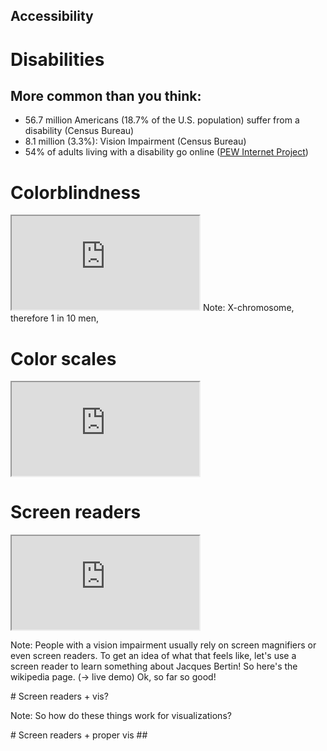 <section class="chapter" id="accessibility" data-background="https://farm4.staticflickr.com/3497/3241885878_62c09f78bd_b.jpg">
<h1>Accessibility</h1>
</section>



# Disabilities
## More common than you think:
<ul>
<li class="fragment">56.7 million Americans (18.7% of the U.S. population) suffer from a disability (Census Bureau)</li>
<li class="fragment">8.1 million (3.3%): Vision Impairment (Census Bureau)</li>
<li class="fragment">54% of adults living with a disability go online (<a href="http://www.practicalecommerce.com/articles/1417-Accessibility-How-Many-Disabled-Web-Users-Are-There-">PEW Internet Project</a>)</li>
</ul>



# Colorblindness
<iframe src="http://colorvisiontesting.com/online%20test.htm" class="full"></iframe>
Note:
X-chromosome, therefore 1 in 10 men,



<section data-background="assets/accessibility/divided.jpg">
</section>



# Color scales
<iframe src="http://colorbrewer2.org" class="full"></iframe>



# Screen readers
<iframe class="full" src="http://en.wikipedia.org/wiki/Jacques_Bertin"></iframe>

Note:
People with a vision impairment usually rely on screen magnifiers or even screen readers. To get an idea of what that feels like, let's use a screen reader to learn something about Jacques Bertin! So here's the wikipedia page. (-> live demo)
Ok, so far so good!



<section id="screen-reader-chart">
# Screen readers + vis?

Note:
So how do these things work for visualizations?

</section>



<section id="screen-reader-chart2">
# Screen readers + proper vis
## <title>!

Note:
title-tag to the rescue!
</section>
